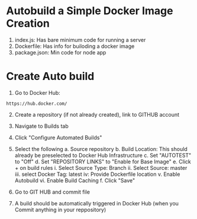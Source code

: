 # Autobuild a Simple Docker Image Creation 

1. index.js: Has bare minimum code for running a server
2. Dockerfile: Has info for builoding a docker image
3. package.json: Min code for node app

# Create Auto build
1. Go to Docker Hub:

```
https://hub.docker.com/
```

2. Create a repository (if not already created), link to GITHUB account

3. Navigate to Builds tab

4. Click "Configure Automated Builds"

5. Select the following
    a. Source repository
    b. Build Location: This should already be preselected to Docker Hub Infrastructure
    c. Set "AUTOTEST" to "Off"
    d. Set "REPOSITORY LINKS" to "Enable for Base Image"
    e. Click + on build rules
        i. Select Source Type: Branch
        ii. Select Source: master
        iii. select Docker Tag: latest
        iv: Provide Dockerfile location
        v. Enable Autobuild
        vi. Enable Build Caching
    f. Click "Save"

6. Go to GIT HUB and commit file
7. A build should be automatically triggered in Docker Hub (when you Commit anything in your reppository)